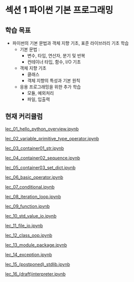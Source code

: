 # 섹션 1 파이썬 기본 프로그래밍

## 학습 목표

- 파이썬의 기본 문법과 객체 지향 기초, 표준 라이브러리 기초 학습
    - 기본 문법 :
        - 변수, 타입, 연산자, 분기 및 반복
        - 컨테이너 타입, 함수, I/O 기초
    - 객체 지향 기초
        - 클래스
        - 객체 지향의 특성과 기본 원칙
    - 응용 프로그래밍을 위한 추가 학습
        - 모듈, 예외처리
        - 파일, 입출력

## 현재 커리큘럼

[lec_01_hello_python_overview.ipynb](lec_01_hello_python_overview.ipynb)

[lec_02_variable_primitive_type_operator.ipynb](lec_02_variable_primitive_type_operator.ipynb)

[lec_03_container01_str.ipynb](lec_03_container01_str.ipynb)

[lec_04_container02_sequence.ipynb](lec_04_container02_sequence.ipynb)

[lec_05_container03_set_dict.ipynb](lec_05_container03_set_dict.ipynb)

[lec_06_basic_operator.ipynb](lec_06_basic_operator.ipynb)

[lec_07_conditional.ipynb](lec_07_conditional.ipynb)

[lec_08_iteration_loop.ipynb](lec_08_iteration_loop.ipynb)

[lec_09_function.ipynb](lec_09_function.ipynb)

[lec_10_std_value_io.ipynb](lec_10_std_value_io.ipynb)

[lec_11_file_io.ipynb](lec_11_file_io.ipynb)

[lec_12_class_oop.ipynb](lec_12_class_oop.ipynb)

[lec_13_module_package.ipynb](lec_13_module_package.ipynb)

[lec_14_exception.ipynb](lec_14_exception.ipynb)

[lec_15_(postponed)_stdlib.ipynb](lec_15_%28postponed%29_stdlib.ipynb)

[lec_16_(draft)interpreter.ipynb](lec_16_%28draft%29interpreter.ipynb)